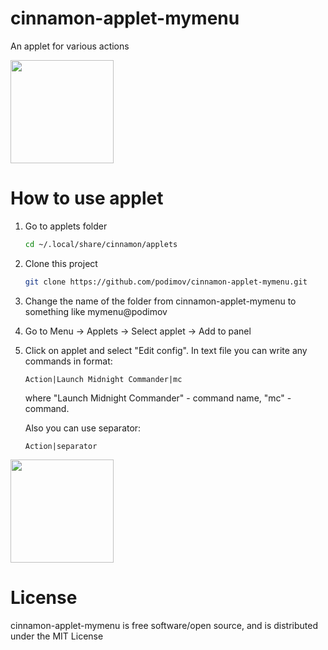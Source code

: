 # cinnamon-applet-mymenu
An applet for various actions

<img src="http://podimov.com/github/menu.png" width="165" />

# How to use applet

1. Go to applets folder

    ```bash
    cd ~/.local/share/cinnamon/applets
    ```
2. Clone this project

    ```bash
    git clone https://github.com/podimov/cinnamon-applet-mymenu.git
    ```

3. Change the name of the folder from cinnamon-applet-mymenu to something like mymenu@podimov

4. Go to Menu -> Applets -> Select applet -> Add to panel

5. Click on applet and select "Edit config". In text file you can write any commands in format:
    ```
    Action|Launch Midnight Commander|mc
    ```
    where "Launch Midnight Commander" - command name, "mc" - command.
    
    Also you can use separator:
    ```
    Action|separator
    ```

<img src="http://podimov.com/github/config.jpg" width="165" />
    
# License

cinnamon-applet-mymenu is free software/open source, and is distributed under the MIT License